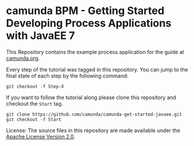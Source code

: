 # camunda BPM - Getting Started Developing Process Applications with JavaEE 7

This Repository contains the example process application for the guide at [camunda.org](http://camunda.org/get-started/java-ee.html).

Every step of the tutorial was tagged in this repository. You can jump to the final state of each step
by the following command:

```
git checkout -f Step-X
```

If you want to follow the tutorial along please clone this repository and checkout the `Start` tag.

```
git clone https://github.com/camunda/camunda-get-started-javaee.git
git checkout -f Start
```
License: The source files in this repository are made available under the [Apache License Version 2.0](./LICENSE).